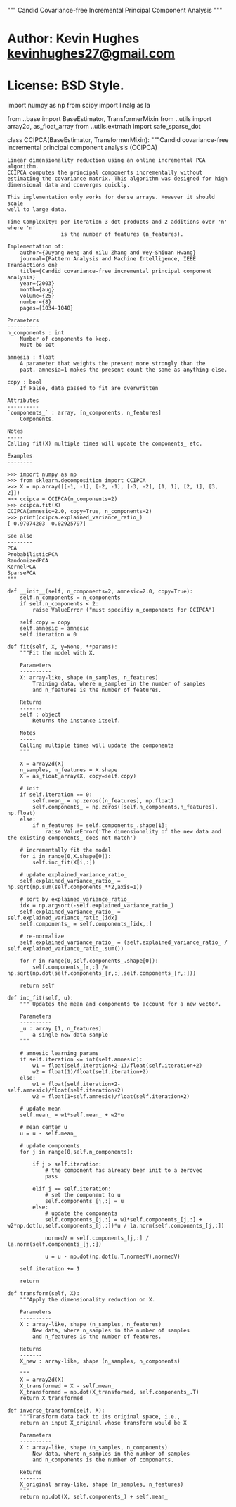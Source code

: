 """ Candid Covariance-free Incremental Principal Component Analysis
"""

# Author: Kevin Hughes <kevinhughes27@gmail.com>
# License: BSD Style.

import numpy as np
from scipy import linalg as la

from ..base import BaseEstimator, TransformerMixin
from ..utils import array2d, as_float_array
from ..utils.extmath import safe_sparse_dot

class CCIPCA(BaseEstimator, TransformerMixin):
    """Candid covariance-free incremental principal component analysis (CCIPCA)

    Linear dimensionality reduction using an online incremental PCA algorithm.
    CCIPCA computes the principal components incrementally without
    estimating the covariance matrix. This algorithm was designed for high
    dimensional data and converges quickly.

    This implementation only works for dense arrays. However it should scale
    well to large data.

    Time Complexity: per iteration 3 dot products and 2 additions over 'n' where 'n'
                     is the number of features (n_features).

    Implementation of:
        author={Juyang Weng and Yilu Zhang and Wey-Shiuan Hwang}
        journal={Pattern Analysis and Machine Intelligence, IEEE Transactions on}
        title={Candid covariance-free incremental principal component analysis}
        year={2003}
        month={aug}
        volume={25}
        number={8}
        pages={1034-1040}

    Parameters
    ----------
    n_components : int
        Number of components to keep.
        Must be set

    amnesia : float
        A parameter that weights the present more strongly than the
        past. amnesia=1 makes the present count the same as anything else.

    copy : bool
        If False, data passed to fit are overwritten

    Attributes
    ----------
    `components_` : array, [n_components, n_features]
        Components.

    Notes
    -----
    Calling fit(X) multiple times will update the components_ etc.

    Examples
    --------

    >>> import numpy as np
    >>> from sklearn.decomposition import CCIPCA
    >>> X = np.array([[-1, -1], [-2, -1], [-3, -2], [1, 1], [2, 1], [3, 2]])
    >>> ccipca = CCIPCA(n_components=2)
    >>> ccipca.fit(X)
    CCIPCA(amnesic=2.0, copy=True, n_components=2)
    >>> print(ccipca.explained_variance_ratio_)
    [ 0.97074203  0.02925797]

    See also
    --------
    PCA
    ProbabilisticPCA
    RandomizedPCA
    KernelPCA
    SparsePCA
    """

    def __init__(self, n_components=2, amnesic=2.0, copy=True):
        self.n_components = n_components
        if self.n_components < 2:
            raise ValueError ("must specifiy n_components for CCIPCA")

        self.copy = copy
        self.amnesic = amnesic
        self.iteration = 0

    def fit(self, X, y=None, **params):
        """Fit the model with X.

        Parameters
        ----------
        X: array-like, shape (n_samples, n_features)
            Training data, where n_samples in the number of samples
            and n_features is the number of features.

        Returns
        -------
        self : object
            Returns the instance itself.

        Notes
        -----
        Calling multiple times will update the components
        """

        X = array2d(X)
        n_samples, n_features = X.shape
        X = as_float_array(X, copy=self.copy)

        # init
        if self.iteration == 0:
            self.mean_ = np.zeros([n_features], np.float)
            self.components_ = np.zeros([self.n_components,n_features], np.float)
        else:
            if n_features != self.components_.shape[1]:
                raise ValueError('The dimensionality of the new data and the existing components_ does not match')

        # incrementally fit the model
        for i in range(0,X.shape[0]):
            self.inc_fit(X[i,:])

        # update explained_variance_ratio_
        self.explained_variance_ratio_ = np.sqrt(np.sum(self.components_**2,axis=1))

        # sort by explained_variance_ratio_
        idx = np.argsort(-self.explained_variance_ratio_)
        self.explained_variance_ratio_ = self.explained_variance_ratio_[idx]
        self.components_ = self.components_[idx,:]

        # re-normalize
        self.explained_variance_ratio_ = (self.explained_variance_ratio_ / self.explained_variance_ratio_.sum())

        for r in range(0,self.components_.shape[0]):
            self.components_[r,:] /= np.sqrt(np.dot(self.components_[r,:],self.components_[r,:]))

        return self

    def inc_fit(self, u):
        """ Updates the mean and components to account for a new vector.

        Parameters
        ----------
        _u : array [1, n_features]
            a single new data sample
        """

        # amnesic learning params
        if self.iteration <= int(self.amnesic):
            w1 = float(self.iteration+2-1)/float(self.iteration+2)
            w2 = float(1)/float(self.iteration+2)
        else:
            w1 = float(self.iteration+2-self.amnesic)/float(self.iteration+2)
            w2 = float(1+self.amnesic)/float(self.iteration+2)

        # update mean
        self.mean_ = w1*self.mean_ + w2*u

        # mean center u
        u = u - self.mean_

        # update components
        for j in range(0,self.n_components):

            if j > self.iteration:
                # the component has already been init to a zerovec
                pass

            elif j == self.iteration:
                # set the component to u
                self.components_[j,:] = u
            else:
                # update the components
                self.components_[j,:] = w1*self.components_[j,:] + w2*np.dot(u,self.components_[j,:])*u / la.norm(self.components_[j,:])

                normedV = self.components_[j,:] / la.norm(self.components_[j,:])

                u = u - np.dot(np.dot(u.T,normedV),normedV)

        self.iteration += 1

        return

    def transform(self, X):
        """Apply the dimensionality reduction on X.

        Parameters
        ----------
        X : array-like, shape (n_samples, n_features)
            New data, where n_samples in the number of samples
            and n_features is the number of features.

        Returns
        -------
        X_new : array-like, shape (n_samples, n_components)

        """
        X = array2d(X)
        X_transformed = X - self.mean_
        X_transformed = np.dot(X_transformed, self.components_.T)
        return X_transformed

    def inverse_transform(self, X):
        """Transform data back to its original space, i.e.,
        return an input X_original whose transform would be X

        Parameters
        ----------
        X : array-like, shape (n_samples, n_components)
            New data, where n_samples in the number of samples
            and n_components is the number of components.

        Returns
        -------
        X_original array-like, shape (n_samples, n_features)
        """
        return np.dot(X, self.components_) + self.mean_
